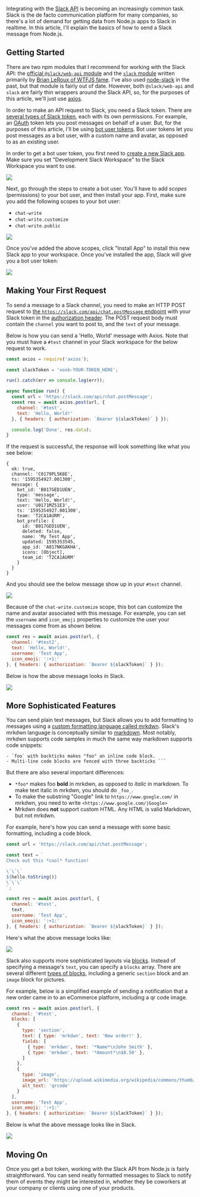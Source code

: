 Integrating with the [Slack API](https://api.slack.com/) is becoming an increasingly common task. Slack is the de facto
communication platform for many companies, so there's a lot of demand for getting data from Node.js apps to Slack
in realtime. In this article, I'll explain the basics of how to send a Slack message from Node.js.

Getting Started
---------------

There are two npm modules that I recommend for working with the Slack API: the [official `@slack/web-api` module](https://www.npmjs.com/package/@slack/web-api) and the [`slack` module](https://www.npmjs.com/package/slack) written primarily
by [Brian LeRoux of WTFJS fame](https://www.youtube.com/watch?v=et8xNAc2ic8). I've also used [node-slack](https://www.npmjs.com/package/node-slack) in the past, but that module is fairly out of date. However, both `@slack/web-api` and `slack` are
fairly thin wrappers around the Slack API, so, for the purposes of this article, we'll just use [axios](https://www.npmjs.com/package/axios).

In order to make an API request to Slack, you need a Slack token. There are [several types of Slack token](https://api.slack.com/authentication/token-types), each with its own permissions. For example, an [OAuth](/oauth-with-node-js-and-express.html) token
lets you post messages on behalf of a user. But, for the purposes of this article, I'll be using [bot user tokens](https://api.slack.com/authentication/token-types#bot). Bot user tokens let you post messages as a bot user, with a custom name
and avatar, as opposed to as an existing user.

In order to get a bot user token, you first need to [create a new Slack app](https://api.slack.com/apps). Make sure
you set "Development Slack Workspace" to the Slack Workspace you want to use.

<img src="/images/slack-test-app.png" class="inline-image" />

Next, go through the steps to create a bot user. You'll have to add _scopes_ (permissions) to your bot user, and then
install your app. First, make sure you add the following scopes to your bot user:

- `chat-write`
- `chat-write.customize`
- `chat-write.public`

<img src="/images/slack-scopes.png" class="inline-image" />

Once you've added the above scopes, click "Install App" to install this new Slack app to your workspace. Once you've
installed the app, Slack will give you a bot user token:

<img src="/images/slack-bot-token.png" class="inline-image" />

Making Your First Request
-------------------------

To send a message to a Slack channel, you need to make an HTTP POST request to [the `https://slack.com/api/chat.postMessage` endpoint](https://api.slack.com/methods/chat.postMessage) with your Slack token in the [authorization header](https://masteringjs.io/tutorials/axios/authorization). The POST request body must contain the `channel` you want to post to, and the `text`
of your message.

Below is how you can send a 'Hello, World' message with Axios. Note that you must have a `#test` channel in your Slack
workspace for the below request to work.

```javascript
const axios = require('axios');

const slackToken = 'xoxb-YOUR-TOKEN_HERE';

run().catch(err => console.log(err));

async function run() {
  const url = 'https://slack.com/api/chat.postMessage';
  const res = await axios.post(url, {
    channel: '#test',
    text: 'Hello, World!'
  }, { headers: { authorization: `Bearer ${slackToken}` } });

  console.log('Done', res.data);
}
```

If the request is successful, the response will look something like what you see below:

```
{
  ok: true,
  channel: 'C0179PL5K8E',
  ts: '1595354927.001300',
  message: {
    bot_id: 'B017GED1UEN',
    type: 'message',
    text: 'Hello, World!',
    user: 'U0171MZ51E3',
    ts: '1595354927.001300',
    team: 'T2CA1AURM',
    bot_profile: {
      id: 'B017GED1UEN',
      deleted: false,
      name: 'My Test App',
      updated: 1595353545,
      app_id: 'A017NKGAKHA',
      icons: [Object],
      team_id: 'T2CA1AURM'
    }
  }
}
```

And you should see the below message show up in your `#test` channel.

<img src="/images/slack-message.png" class="inline-image">

Because of the `chat-write.customize` scope, this bot can customize the name and avatar associated with this message.
For example, you can set the `username` and `icon_emoji` properties to customize the user your messages come from
as shown below.

```javascript
const res = await axios.post(url, {
  channel: '#test2',
  text: 'Hello, World!',
  username: 'Test App',
  icon_emoji: ':+1:'
}, { headers: { authorization: `Bearer ${slackToken}` } });
```

Below is how the above message looks in Slack.

<img src="/images/slack-message-2.png" class="inline-image">

More Sophisticated Features
---------------------------

You can send plain text messages, but Slack allows you to add formatting to messages using a [custom formatting language called mrkdwn](https://api.slack.com/reference/surfaces/formatting). Slack's mrkdwn language is conceptually similar to [markdown](https://www.markdownguide.org/). Most notably, mrkdwn supports code samples in much the same way markdown supports code snippets:

```
- `foo` with backticks makes "foo" an inline code block.
- Multi-line code blocks are fenced with three backticks ```
```

But there are also several important differences:

- `*foo*` makes foo **bold** in mrkdwn, as opposed to _italic_ in markdown. To make text italic in mrkdwn, you should do `_foo_`.
- To make the substring "Google" link to `https://www.google.com/` in mrkdwn, you need to write `<https://www.google.com/|Google>`
- Mrkdwn does **not** support custom HTML. Any HTML is valid Markdown, but not mrkdwn.

For example, here's how you can send a message with some basic formatting, including a code block.

```javascript
const url = 'https://slack.com/api/chat.postMessage';

const text = `
Check out this *cool* function!

\`\`\`
${hello.toString()}
\`\`\`
`;

const res = await axios.post(url, {
  channel: '#test',
  text,
  username: 'Test App',
  icon_emoji: ':+1:'
}, { headers: { authorization: `Bearer ${slackToken}` } });
```

Here's what the above message looks like:

<img src="/images/slack-message-3.png" class="inline-image">

Slack also supports more sophisticated layouts via [blocks](https://api.slack.com/reference/surfaces/formatting#block-formatting).
Instead of specifying a message's `text`, you can specify a `blocks` array. There are several different [types of blocks](https://api.slack.com/reference/block-kit/blocks#section), including a generic `section` block and an `image` block for pictures.

For example, below is a simplified example of sending a notification that a new order came in to an eCommerce platform, including
a qr code image.

```javascript
const res = await axios.post(url, {
  channel: '#test',
  blocks: [
    {
      type: 'section',
      text: { type: 'mrkdwn', text: 'New order!' },
      fields: [
        { type: 'mrkdwn', text: '*Name*\nJohn Smith' },
        { type: 'mrkdwn', text: '*Amount*\n$8.50' },
      ]
    },
    {
      type: 'image',
      image_url: 'https://upload.wikimedia.org/wikipedia/commons/thumb/d/d0/QR_code_for_mobile_English_Wikipedia.svg/1200px-QR_code_for_mobile_English_Wikipedia.svg.png',
      alt_text: 'qrcode'
    }
  ],
  username: 'Test App',
  icon_emoji: ':+1:'
}, { headers: { authorization: `Bearer ${slackToken}` } });
```

Below is what the above message looks like in Slack.

<img src="/images/slack-image-5.png" class="inline-image">

Moving On
---------

Once you get a bot token, working with the Slack API from Node.js is fairly straightforward. You can send neatly formatted
messages to Slack to notify them of events they might be interested in, whether they be coworkers at your company or
clients using one of your products.